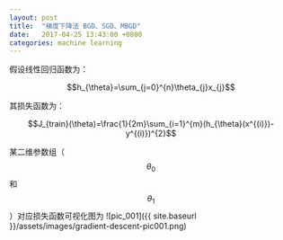 ```yaml
---
layout: post
title:  "梯度下降法 BGD、SGD、MBGD"
date:   2017-04-25 13:43:00 +0800
categories: machine learning
---
```


假设线性回归函数为：

$$h_{\theta}=\sum_{j=0}^{n}\theta_{j}x_{j}$$

其损失函数为：

$$J_{train}(\theta)=\frac{1}{2m}\sum_{i=1}^{m}(h_{\theta}(x^{(i)})-y^{(i)})^{2}$$

某二维参数组（$$\theta_{0}$$ 和 $$\theta_{1}$$）对应损失函数可视化图为
![pic_001]({{ site.baseurl }}/assets/images/gradient-descent-pic001.png)